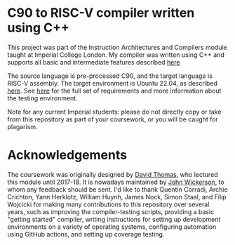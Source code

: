 C90 to RISC-V compiler written using C++
==============================

This project was part of the Instruction Architectures and Compilers module taught at Imperial College London.  My compiler was written using C++ and supports all basic and intermediate features described [here](docs/c_compiler.md)

The source language is pre-processed C90, and the target language is RISC-V assembly. The target environment is Ubuntu 22.04, as described [here](docs/environment_guide.md). See [here](docs/c_compiler.md) for the full set of requirements and more information about the testing environment.

Note for any current Imperial students: please do not directly copy or take from this repository as part of your coursework, or you will be caught for plagarism.

Acknowledgements
================

The coursework was originally designed by [David Thomas](https://www.southampton.ac.uk/people/5z9bmb/professor-david-thomas), who lectured this module until 2017-18. It is nowadays maintained by [John Wickerson](https://johnwickerson.github.io/), to whom any feedback should be sent. I'd like to thank Quentin Corradi, Archie Crichton, Yann Herklotz, William Huynh, James Nock, Simon Staal, and Filip Wojcicki for making many contributions to this repository over several years, such as improving the compiler-testing scripts, providing a basic "getting started" compiler, writing instructions for setting up development environments on a variety of operating systems, configuring automation using GitHub actions, and setting up coverage testing.
